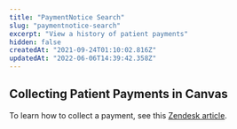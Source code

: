 ```yaml
---
title: "PaymentNotice Search"
slug: "paymentnotice-search"
excerpt: "View a history of patient payments"
hidden: false
createdAt: "2021-09-24T01:10:02.816Z"
updatedAt: "2022-06-06T14:39:42.358Z"
---
```

## Collecting Patient Payments in Canvas

To learn how to collect a payment, see this [Zendesk article](https://canvas-medical.zendesk.com/hc/en-us/articles/1500001122421-Collect-a-payment).